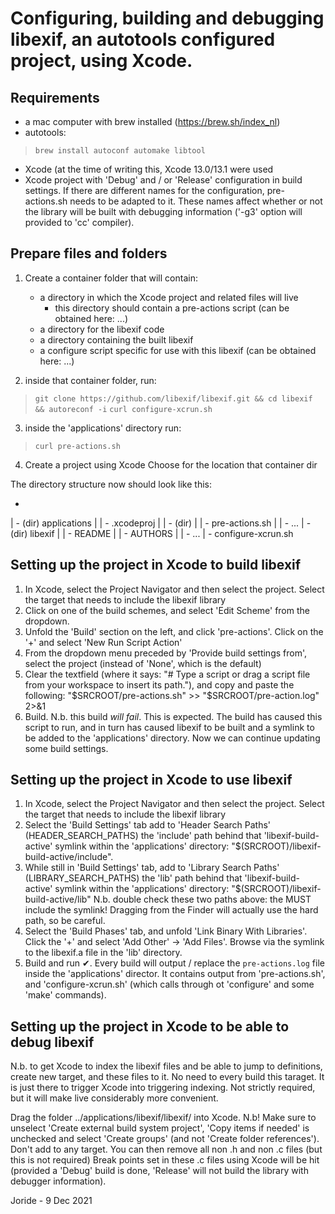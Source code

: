 # Configuring, building and debugging libexif, an autotools configured project, using Xcode.

## Requirements
- a mac computer with brew installed (https://brew.sh/index_nl)
- autotools:
> `brew install autoconf automake libtool`
- Xcode (at the time of writing this, Xcode 13.0/13.1 were used
- Xcode project with 'Debug' and / or 'Release' configuration in build settings. If there are different names for the configuration, pre-actions.sh needs to be adapted to it. These names affect whether or not the library will be built with debugging information ('-g3' option will provided to 'cc' compiler).


## Prepare files and folders
1. Create a container folder that will contain:
	* a directory in which the Xcode project and related files will live
		- this directory should contain a pre-actions script (can be obtained here: ...)
	* a directory for the libexif code
	* a directory containing the built libexif
	* a configure script specific for use with this libexif (can be obtained here: ...)

2. inside that container folder, run:
> `git clone https://github.com/libexif/libexif.git && cd libexif && autoreconf -i`
> `curl configure-xcrun.sh`

3. inside the 'applications' directory run:
> `curl pre-actions.sh`

4. Create a project using Xcode
Choose for the location that container dir

The directory structure now should look like this:
- <container dir>
| - (dir) applications
|	| - <project-name>.xcodeproj
|	| - (dir) <project-name>
|	| - pre-actions.sh
|	| - ...
| - (dir) libexif
|	| - README
|	| - AUTHORS
|	| - ...
| - configure-xcrun.sh


## Setting up the project in Xcode to build libexif
1. In Xcode, select the Project Navigator and then select the project. Select the target that needs to include the libexif library
2. Click on one of the build schemes, and select 'Edit Scheme' from the dropdown.
3. Unfold the 'Build' section on the left, and click 'pre-actions'. Click on the '+' and select 'New Run Script Action'
4. From the dropdown menu preceded by 'Provide build settings from', select the project (instead of 'None', which is the default)
5. Clear the textfield (where it says: "# Type a script or drag a script file from your workspace to insert its path."), and copy and paste the following:
"$SRCROOT/pre-actions.sh" >> "$SRCROOT/pre-action.log" 2>&1
6. Build. N.b. this build *will fail*. This is expected.
The build has caused this script to run, and in turn has caused libexif to be built and a symlink to be added to the 'applications' directory. Now we can continue updating some build settings.


## Setting up the project in Xcode to use libexif
1. In Xcode, select the Project Navigator and then select the project. Select the target that needs to include the libexif library
2. Select the 'Build Settings' tab add to 'Header Search Paths' (HEADER_SEARCH_PATHS) the 'include' path behind that 'libexif-build-active' symlink within the 'applications' directory: "$(SRCROOT)/libexif-build-active/include".
3. While still in 'Build Settings' tab, add to 'Library Search Paths' (LIBRARY_SEARCH_PATHS) the 'lib' path behind that 'libexif-build-active' symlink within the 'applications' directory: "$(SRCROOT)/libexif-build-active/lib"
N.b. double check these two paths above: the MUST include the symlink! Dragging from the Finder will actually use the hard path, so be careful.
4. Select the 'Build Phases' tab, and unfold 'Link Binary With Libraries'. Click the '+' and select 'Add Other' -> 'Add Files'. Browse via the symlink to the libexif.a file in the 'lib' directory.
5. Build and run ✔.
Every build will output / replace the `pre-actions.log` file inside the 'applications' director. It contains output from 'pre-actions.sh', and 'configure-xcrun.sh'  (which calls through ot 'configure' and some 'make' commands).


## Setting up the project in Xcode to be able to debug libexif
N.b. to get Xcode to index the libexif files and be able to jump to definitions, create new target, and these files to it. No need to every build this taraget. It is just there to trigger Xcode into triggering indexing. Not strictly required, but it will make live considerably more convenient.

Drag the folder ../applications/libexif/libexif/ into Xcode. N.b! Make sure to unselect 'Create external build system project', 'Copy items if needed' is unchecked and select 'Create groups' (and not 'Create folder references'). Don't add to any target.
You can then remove all non .h and non .c files (but this is not required)
Break points set in these .c files using Xcode will be hit (provided a 'Debug' build is done, 'Release' will not build the library with debugger information).

Joride - 9 Dec 2021